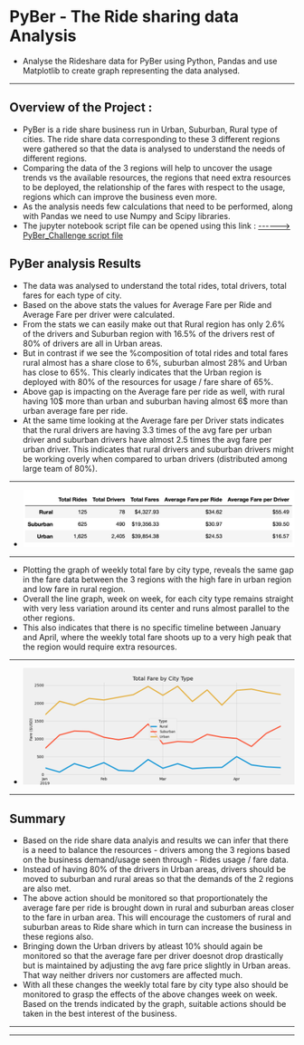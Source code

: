 # **PyBer - The Ride sharing data Analysis**
- Analyse the Rideshare data for PyBer using Python, Pandas and use Matplotlib to create graph representing the data analysed.
---
## Overview of the Project :
- PyBer is a ride share business run in Urban, Suburban, Rural type of cities. The ride share data corresponding to these 3 different regions were gathered so that the data is analysed to understand the needs of different regions. 
- Comparing the data of the 3 regions will help to uncover the usage trends vs the available resources, the regions that need extra resources to be deployed, the relationship of the fares with respect to the usage, regions which can improve the business even more. 
- As the analysis needs few calculations that need to be performed, along with Pandas we need to use Numpy and Scipy libraries.
- The jupyter notebook script file can be opened using this link : <a href="https://github.com/VinuthaBS/PyBer_Analysis/blob/main/PyBer_Challenge.ipynb">------> PyBer_Challenge script file</a>
## **PyBer analysis Results**
- The data was analysed to understand the total rides, total drivers, total fares for each type of city.
- Based on the above stats the values for Average Fare per Ride and Average Fare per driver were calculated. 
- From the stats we can easily make out that Rural region has only 2.6% of the drivers and Suburban region with 16.5% of the drivers rest of 80% of drivers are all in Urban areas.
- But in contrast if we see the %composition of total rides and total fares rural almost has a share close to 6%, suburban almost 28% and Urban has close to 65%. This clearly indicates that the Urban region is deployed with 80% of the resources for usage / fare share of 65%. 
- Above gap is impacting on the Average fare per ride as well, with rural having 10$ more than urban and suburban having almost 6$ more than urban average fare per ride.
- At the same time looking at the Average fare per Driver stats indicates that the rural drivers are having 3.3 times of the avg fare per urban driver and suburban drivers have almost 2.5 times the avg fare per urban driver. This indicates that rural drivers and suburban drivers might be working overly when compared to urban drivers (distributed among large team of 80%).
---
- <img src = "Resources/PyBer_Summary_Df.png"></img>
---
- Plotting the graph of weekly total fare by city type, reveals the same gap in the fare data between the 3 regions with the high fare in urban region and low fare in rural region.
- Overall the line graph, week on week, for each city type remains straight with very less variation around its center and runs almost parallel to the other regions.
- This also indicates that there is no specific timeline between January and April, where the weekly total fare shoots up to a very high peak that the region would require extra resources.
---
- <img src = "Analysis/PyBer_fare_summary.png"></img>
---
## **Summary**
- Based on the ride share data analyis and results we can infer that there is a need to balance the resources - drivers among the 3 regions based on the business demand/usage seen through - Rides usage / fare data. 
- Instead of having 80% of the drivers in Urban areas, drivers should be moved to suburban and rural areas so that the demands of the 2 regions are also met. 
- The above action should be monitored so that proportionately the average fare per ride is brought down in rural and suburban areas closer to the fare in urban area. This will encourage the customers of rural and suburban areas to Ride share which in turn can increase the business in these regions also.
- Bringing down the Urban drivers by atleast 10% should again be monitored so that the average fare per driver doesnot drop drastically but is maintained by adjusting the avg fare price slightly in Urban areas. That way neither drivers nor customers are affected much.
- With all these changes the weekly total fare by city type also should be monitored to grasp the effects of the above changes week on week. Based on the trends indicated by the graph, suitable actions should be taken in the best interest of the business.
---
--- 